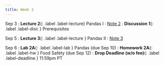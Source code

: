 ```yaml
---
title: Week 2
---
```



Sep 3
: **Lecture 2**{: .label .label-lecture} Pandas I
    : [Note 2](https://ds100.org/course-notes/pandas_1/pandas_1.html)
: **Discussion 1**{: .label .label-disc } Prerequisites


Sep 5
: **Lecture 3**{: .label .label-lecture } Pandas II
    : [Note 3](https://ds100.org/course-notes/pandas_2/pandas_2.html)


Sep 6
: **Lab 2A**{: .label .label-lab } Pandas (due Sep 10)
: **Homework 2A**{: .label .label-hw } Food Safety (due Sep 12)
: **Drop Deadline (w/o fee)**{: .label .label-deadline } 11:59pm PT
